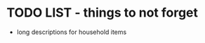 TODO LIST - things to not forget
================================

* long descriptions for household items
